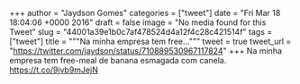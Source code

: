 
+++
author = "Jaydson Gomes"
categories = ["tweet"]
date = "Fri Mar 18 18:04:06 +0000 2016"
draft = false
image = "No media found for this Tweet"
slug = "44001a39e1b0c7af478524d4a12f4c28c421514f"
tags = ["tweet"]
title = """Na minha empresa tem free..."""
tweet = true
tweet_url = "https://twitter.com/jaydson/status/710889530967117824"
+++
Na minha empresa tem free-meal de banana esmagada com canela. https://t.co/9jvb9mJejN
